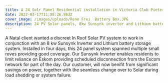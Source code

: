 ```yaml
---
title: A 24 Solr Panel Residential installation in Victoria Club Pietermaritzburg
date: 2022-03-17T11:58:26.863Z
cover_image: /images/uploads/Rene Frei  Battery Box.JPG
description: 24 PV Solar panels, 8kw Sunsynk invertor and Lithium battery storage system.
---
```

A Natal client wanted a discreet In Roof Solar PV system to work in conjunction with an 8 kw Sunsynk Inverter and Lithium battery storage system. Installed in four days, this 24 panel system spanned multiple small roves providing good coverage. Our Sunsynk Inverter enables residents to limit reliance on Eskom providing scheduled disconnection from the Escom network for part of the day. Our customer, will now benifit from significant savings on power, together with the seamless change over to Solar during load shedding or system failure.

